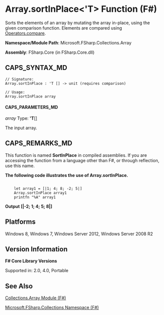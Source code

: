 # Array.sortInPlace<'T> Function (F#)

Sorts the elements of an array by mutating the array in-place, using the given comparison function. Elements are compared using [Operators.compare](http://msdn.microsoft.com/en-us/library/295e1320-0955-4c3d-ac31-288fa80a658c).

**Namespace/Module Path**: Microsoft.FSharp.Collections.Array

**Assembly**: FSharp.Core (in FSharp.Core.dll)


## CAPS_SYNTAX_MD

```
// Signature:
Array.sortInPlace : 'T [] -> unit (requires comparison)

// Usage:
Array.sortInPlace array
```

#### CAPS_PARAMETERS_MD
*array*
Type: **'T**[[]](http://msdn.microsoft.com/en-us/library/def20292-9aae-4596-9275-b94e594f8493)


The input array.




## CAPS_REMARKS_MD
This function is named **SortInPlace** in compiled assemblies. If you are accessing the function from a language other than F#, or through reflection, use this name.

**The following code illustrates the use of Array.sortInPlace.**
```

    let array1 = [|1; 4; 8; -2; 5|]
    Array.sortInPlace array1
    printfn "%A" array1
```

**Output**
**[|-2; 1; 4; 5; 8|]**
## Platforms
Windows 8, Windows 7, Windows Server 2012, Windows Server 2008 R2


## Version Information
**F# Core Library Versions**

Supported in: 2.0, 4.0, Portable




## See Also
[Collections.Array Module &#40;F&#35;&#41;](Collections.Array+Module+%28F%23%29.md)

[Microsoft.FSharp.Collections Namespace &#40;F&#35;&#41;](Microsoft.FSharp.Collections+Namespace+%28F%23%29.md)

